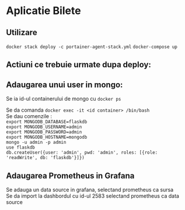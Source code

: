 # Aplicatie Bilete

## Utilizare

`docker stack deploy -c portainer-agent-stack.yml`
`docker-compose up`


## Actiuni ce trebuie urmate dupa deploy:

## Adaugarea unui user in mongo:

Se ia id-ul containerului de mongo cu `docker ps`  

Se da comanda `docker exec -it <id container> /bin/bash`  
Se dau comenzile :  
`export MONGODB_DATABASE=flaskdb `   
 `export MONGODB_USERNAME=admin  `  
 `export MONGODB_PASSWORD=admin  `  
 `export MONGODB_HOSTNAME=mongodb`  
 `mongo -u admin -p admin`  
 `use flaskdb`  
 `db.createUser({user: 'admin', pwd: 'admin', roles: [{role: 'readWrite', db: 'flaskdb'}]})`

## Adaugarea Prometheus in Grafana

Se adauga un data source in grafana, selectand prometheus ca sursa  
Se da import la dashbordul cu id-ul 2583 selectand prometheus ca data source
